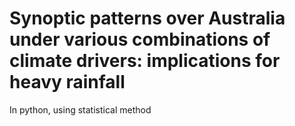 # Synoptic patterns over Australia under various combinations of climate drivers: implications for heavy rainfall
In python, using statistical method


